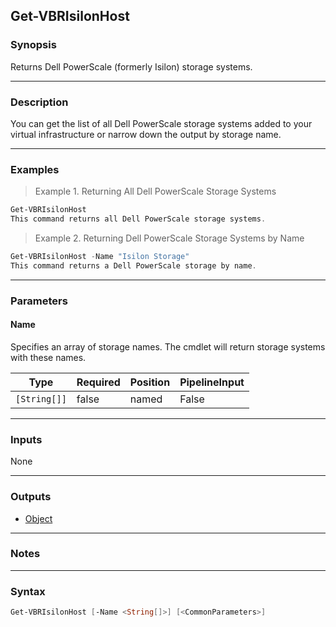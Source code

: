 Get-VBRIsilonHost
-----------------

### Synopsis
Returns Dell PowerScale (formerly Isilon) storage systems.

---

### Description

You can get the list of all Dell PowerScale storage systems added to your virtual infrastructure or narrow down the output by storage name.

---

### Examples
> Example 1. Returning All Dell PowerScale Storage Systems

```PowerShell
Get-VBRIsilonHost
This command returns all Dell PowerScale storage systems.
```
> Example 2. Returning Dell PowerScale Storage Systems by Name

```PowerShell
Get-VBRIsilonHost -Name "Isilon Storage"
This command returns a Dell PowerScale storage by name.
```

---

### Parameters
#### **Name**
Specifies an array of storage names.
The cmdlet will return storage systems with these names.

|Type        |Required|Position|PipelineInput|
|------------|--------|--------|-------------|
|`[String[]]`|false   |named   |False        |

---

### Inputs
None

---

### Outputs
* [Object](https://learn.microsoft.com/en-us/dotnet/api/System.Object)

---

### Notes

---

### Syntax
```PowerShell
Get-VBRIsilonHost [-Name <String[]>] [<CommonParameters>]
```

